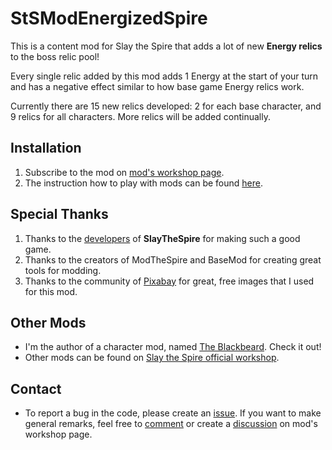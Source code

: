 # StSModEnergizedSpire

This is a content mod for Slay the Spire that adds a lot of new **Energy relics** to the boss relic pool!
 
Every single relic added by this mod adds 1 Energy at the start of your turn and has a negative effect similar to how base game Energy relics work.

Currently there are 15 new relics developed: 2 for each base character, and 9 relics for all characters. More relics will be added continually. 

## Installation ##
1. Subscribe to the mod on [mod's workshop page](https://steamcommunity.com/sharedfiles/filedetails/?id=1639939942).
2. The instruction how to play with mods can be found [here](https://steamcommunity.com/games/646570/announcements/detail/1714081669582224415).

## Special Thanks ##
1. Thanks to the [developers](https://www.megacrit.com/) of **SlayTheSpire** for making such a good game.
2. Thanks to the creators of ModTheSpire and BaseMod for creating great tools for modding.
3. Thanks to the community of [Pixabay](https://pixabay.com) for great, free images that I used for this mod. 

## Other Mods ##
- I'm the author of a character mod, named [The Blackbeard](https://steamcommunity.com/sharedfiles/filedetails/?id=1612105245). Check it out! 
- Other mods can be found on [Slay the Spire official workshop](https://steamcommunity.com/app/646570/workshop/).

## Contact ##

- To report a bug in the code, please create an [issue](https://github.com/JohnnyBazooka89/StSModEnergizedSpire/issues). If you want to make general remarks, feel free to [comment](https://steamcommunity.com/sharedfiles/filedetails/comments/1639939942) or create a [discussion](https://steamcommunity.com/sharedfiles/filedetails/discussions/1639939942) on mod's workshop page.
